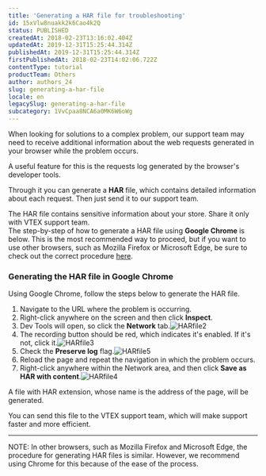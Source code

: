 ```yaml
---
title: 'Generating a HAR file for troubleshooting'
id: 15xVlw8nuakk2k6Cao4k2Q
status: PUBLISHED
createdAt: 2018-02-23T13:16:02.404Z
updatedAt: 2019-12-31T15:25:44.314Z
publishedAt: 2019-12-31T15:25:44.314Z
firstPublishedAt: 2018-02-23T14:02:06.722Z
contentType: tutorial
productTeam: Others
author: authors_24
slug: generating-a-har-file
locale: en
legacySlug: generating-a-har-file
subcategory: 1VvCpaa8NCA6a0MK6W6oWg
---
```


When looking for solutions to a complex problem, our support team may need to receive additional information about the web requests generated in your browser while the problem occurs.

A useful feature for this is the requests log generated by the browser's developer tools.

Through it you can generate a __HAR__ file, which contains detailed information about each request. Then just send it to our support team.

<div class = "alert alert-warning">
The HAR file contains sensitive information about your store. Share it only with VTEX support team.
</div>

<div class = "alert alert-warning">
The step-by-step of how to generate a HAR file using <strong>Google Chrome</strong> is below. This is the most recommended way to proceed, but if you want to use other browsers, such as Mozilla Firefox or Microsoft Edge, be sure to check out the correct procedure <a href="[https://support.zendesk.com/hc/en-us/articles/204410413-Generating-a-HAR-file-for-troubleshooting">here</a>.
</div>

### Generating the HAR file in Google Chrome

Using Google Chrome, follow the steps below to generate the HAR file.

1. Navigate to the URL where the problem is occurring.
2. Right-click anywhere on the screen and then click __Inspect__.
3. Dev Tools will open, so click the __Network__ tab.![HARfile2](//images.contentful.com/alneenqid6w5/7vSYRmkjduq6iCaiGgyIo/fd3f3eb23fa57582f8c8f5cd1ac725b5/HARfile2.png)
4. The recording button should be red, which indicates it's enabled. If it's not, click it.![HARfile3](//images.contentful.com/alneenqid6w5/6YnW3ebd1mq2kQsm8uKG2q/97000a534abfabc66931d27ff9cd28b8/HARfile3.png)
5. Check the __Preserve log__ flag.![HARfile5](//images.contentful.com/alneenqid6w5/xQAIiEuHIsaoSCUkSsOEE/e6dc32f580a2f50a5789ae39babfb540/HARfile5.png)
6. Reload the page and repeat the navigation in which the problem occurs.
7. Right-click anywhere within the Network area, and then click __Save as HAR with content__.![HARfile4](//images.contentful.com/alneenqid6w5/hR0VTzzNFmyQc4A4KS02G/b1f15e2131e21b80f5f2c97023cd0a5b/HARfile4.png)

A file with HAR extension, whose name is the address of the page, will be generated.

You can send this file to the VTEX support team, which will make support faster and more efficient.

---

NOTE: In other browsers, such as Mozilla Firefox and Microsoft Edge, the procedure for generating HAR files is similar. However, we recommend using Chrome for this because of the ease of the process.
